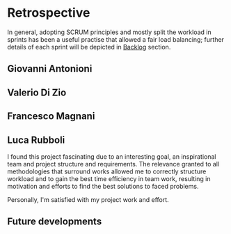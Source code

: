 # Retrospective

In general, adopting SCRUM principles and mostly split the workload in sprints has been a useful practise that allowed
a fair load balancing; further details of each sprint will be depicted in <a href="Backlog.md">Backlog</a> section.

## Giovanni Antonioni

## Valerio Di Zio

## Francesco Magnani

## Luca Rubboli

I found this project fascinating due to an interesting goal, an inspirational team and project structure and requirements.
The relevance granted to all methodologies that surround works allowed me to correctly structure workload and to gain
the best time efficiency in team work, resulting in motivation and efforts to find the best solutions to faced problems.

Personally, I'm satisfied with my project work and effort.  

## Future developments

